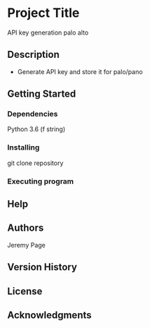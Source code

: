 # Project Title

API key generation palo alto

## Description

- Generate API key and store it for palo/pano

## Getting Started

### Dependencies

Python 3.6 (f string)

### Installing

git clone repository

### Executing program


## Help


## Authors

Jeremy Page

## Version History

## License

## Acknowledgments
